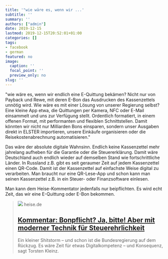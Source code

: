 ```yaml
---
title: '"wie wäre es, wenn wir ...'
subtitle: ''
summary: ''
authors: ["admin"]
date: 2019-12-15
lastmod: 2019-12-15T20:52:01+01:00
categories: []
tags:
- facebook
- german
featured: no
image:
  caption: ''
  focal_point: ''
  preview_only: no
slug: ''
---
```

"wie wäre es, wenn wir endlich eine E-Quittung bekämen? Nicht nur von Payback und Rewe, mit deren E-Bon das Ausdrucken des Kassenzettels unnötig wird. Wie wäre es mit einer Lösung von unserer Regierung selbst? Eine kleine App etwa, die Quittungen per Kamera, NFC oder E-Mail einsammelt und uns zur Verfügung stellt. Ordentlich formatiert, in einem offenen Format, mit performanten und flexiblen Schnittstellen. Damit könnten wir nicht nur Milliarden Bons einsparen, sondern unser Ausgaben direkt in ELSTER importieren, unsere Einkäufe organisieren oder die Reisekostenabrechnung automatisieren."

Das wäre der absolute digitale Wahnsinn. Endlich keine Kassenzettel mehr jahrelang aufheben für die Garantie oder die Steuererklärung. Damit wäre Deutschland auch endlich wieder auf demselben Stand wie fortschrittliche Länder. In Russland z.B. gibt es seit geraumer Zeit auf jedem Kassenzettel einen QR-Code. Damit ist der Kassenzettel auf einfachste Weise digital zu verarbeiten. Man braucht nur eine QR-Lese-App und schon kann man seinen Kassenzettel z.B. in ein Steuer- oder Finanzsoftware einlesen. 

Man kann dem Heise-Kommentator jedenfalls nur beipflichten. Es wird echt Zeit, das wir eine E-Quittung oder E-Bon bekommen.
> [![](https://heise.cloudimg.io/bound/1200x1200/q85.png-lossy-85.webp-lossy-85.foil1/_www-heise-de_/imgs/18/2/8/0/7/8/8/6/Unbenannt-1-3308bc4cee3ca1ba.jpeg)](https://www.heise.de/newsticker/meldung/Kommentar-Bonpflicht-Ja-bitte-Aber-mit-moderner-Technik-fuer-Steuerehrlichkeit-4614339.html)
> heise.de
> ## [Kommentar: Bonpflicht? Ja, bitte! Aber mit moderner Technik für Steuerehrlichkeit](https://www.heise.de/newsticker/meldung/Kommentar-Bonpflicht-Ja-bitte-Aber-mit-moderner-Technik-fuer-Steuerehrlichkeit-4614339.html)
>
>Ein kleiner Shitstorm – und schon ist die Bundesregierung auf dem Rückzug. Es wäre Zeit für etwas Digitalkompetenz – und Konsequenz, sagt Torsten Kleinz.


